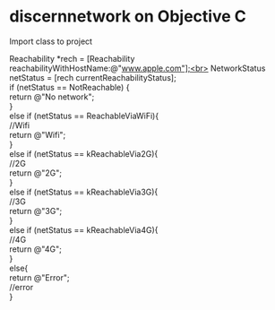 # discernnetwork on Objective C<br>

Import class to project<br>

Reachability *rech = [Reachability reachabilityWithHostName:@"www.apple.com"];<br>
NetworkStatus netStatus = [rech currentReachabilityStatus];<br>
if (netStatus == NotReachable) {<br>
	return @"No network";<br>
	}<br>
else if (netStatus == ReachableViaWiFi){<br>
	//Wifi<br>
	return @"Wifi";<br>
	}<br>
else if (netStatus == kReachableVia2G){<br>
	//2G<br>
	return @"2G";<br>
	}<br>
	else if (netStatus == kReachableVia3G){<br>
	//3G<br>
	return @"3G";<br>
	}<br>
	else if (netStatus == kReachableVia4G){<br>
	//4G<br>
	return @"4G";<br>
	}<br>
	else{<br>
	return @"Error";<br>
	//error<br>
}

